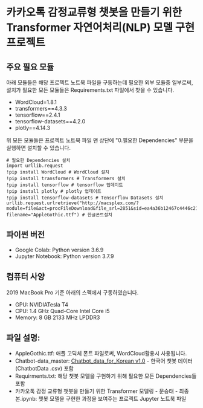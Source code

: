# 카카오톡 감정교류형 챗봇을 만들기 위한 Transformer 자연어처리(NLP) 모델 구현 프로젝트

## 주요 필요 모듈
아래 모듈들은 해당 프로젝트 노트북 파일을 구동하는데 필요한 외부 모듈중 일부로써, 설치가 필요한 모든 모듈들은 Requirements.txt 파일에서 찾을 수 있습니다.

- WordCloud=1.8.1
- transformers==4.3.3
- tensorflow==2.4.1
- tensorflow-datasets==4.2.0
- plotly==4.14.3

위 모든 모듈들은 프로젝트 노트북 파일 맨 상단에 "0.필요한 Dependencies" 부분을 실행하면 설치할 수 있습니다.

```
# 필요한 Dependencies 설치
import urllib.request
!pip install WordCloud # WordCloud 설치 
!pip install transformers # Transformers 설치
!pip install tensorflow # tensorflow 업데이트
!pip install plotly # plotly 업데이트
!pip install tensorflow-datasets # Tensorflow Datasets 설치
urllib.request.urlretrieve("http://macsplex.com/?module=file&act=procFileDownload&file_srl=2851&sid=ea4a36b12467c4446c21e70762c7d10f&module_srl=2822g", filename="AppleGothic.ttf") # 한글폰트설치
```

## 파이썬 버전
- Google Colab: Python version 3.6.9
- Jupyter Notebook: Python version 3.7.9

## 컴퓨터 사양
2019 MacBook Pro 기준 아래의 스펙에서 구동하였습니다.
- GPU: NVIDIATesla T4
- CPU: 1.4 GHz Quad-Core Intel Core i5
- Memory: 8 GB 2133 MHz LPDDR3

## 파일 설명:
- AppleGothic.ttf: 애플 고딕체 폰트 파일로써, WordCloud활용시 사용됩니다.
- Chatbot-data_master: [Chatbot_data_for_Korean v1.0](https://github.com/songys/Chatbot_data) - 한국어 챗봇 데이터 (ChatbotData .csv) 포함
- Requirments.txt: 해당 챗봇 모델을 구현하기 위해 필요한 모든 Dependencies들 포함
- 카카오톡 감정 교류형 챗봇을 만들기 위한 Transformer 모델링 - 문승태 - 최종본.ipynb: 챗봇 모델을 구현한 과정을 보여주는 프로젝트 Jupyter 노트북 파일 
